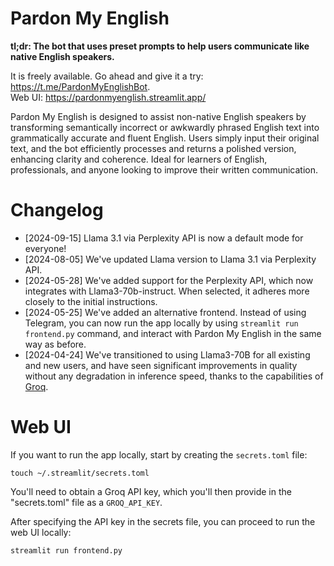 # Pardon My English

**tl;dr: The bot that uses preset prompts to help users communicate like native English speakers.**

It is freely available. Go ahead and give it a try: https://t.me/PardonMyEnglishBot.  
Web UI: https://pardonmyenglish.streamlit.app/

Pardon My English is designed to assist non-native English speakers by transforming semantically incorrect or awkwardly phrased English text into grammatically accurate and fluent English. Users simply input their original text, and the bot efficiently processes and returns a polished version, enhancing clarity and coherence. Ideal for learners of English, professionals, and anyone looking to improve their written communication.

# Changelog

- \[2024-09-15\] Llama 3.1 via Perplexity API is now a default mode for everyone!
- \[2024-08-05\] We've updated Llama version to Llama 3.1 via Perplexity API.
- \[2024-05-28\] We've added support for the Perplexity API, which now integrates with Llama3-70b-instruct. When selected, it adheres more closely to the initial instructions.
- \[2024-05-25\] We've added an alternative frontend. Instead of using Telegram, you can now run the app locally by using `streamlit run frontend.py` command, and interact with Pardon My English in the same way as before.
- \[2024-04-24\] We've transitioned to using Llama3-70B for all existing and new users, and have seen significant improvements in quality without any degradation in inference speed, thanks to the capabilities of [Groq](https://groq.com/).

# Web UI

If you want to run the app locally, start by creating the `secrets.toml` file:

```shell
touch ~/.streamlit/secrets.toml
```

You'll need to obtain a Groq API key, which you'll then provide in the "secrets.toml" file as a `GROQ_API_KEY`.

After specifying the API key in the secrets file, you can proceed to run the web UI locally:

```shell
streamlit run frontend.py
```
